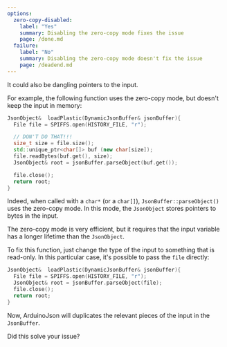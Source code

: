 ```yaml
---
options:
  zero-copy-disabled:
    label: "Yes"
    summary: Disabling the zero-copy mode fixes the issue
    page: /done.md
  failure:
    label: "No"
    summary: Disabling the zero-copy mode doesn't fix the issue
    page: /deadend.md
---
```



It could also be dangling pointers to the input.

For example, the following function uses the zero-copy mode, but doesn't keep the input in memory:

```c++
JsonObject&  loadPlastic(DynamicJsonBuffer& jsonBuffer){
  File file = SPIFFS.open(HISTORY_FILE, "r");

  // DON'T DO THAT!!!
  size_t size = file.size();
  std::unique_ptr<char[]> buf (new char[size]);
  file.readBytes(buf.get(), size);
  JsonObject& root = jsonBuffer.parseObject(buf.get());

  file.close();
  return root;
}
```

Indeed, when called with a `char*` (or a `char[]`), `JsonBuffer::parseObject()` uses the zero-copy mode. In this mode, the `JsonObject` stores pointers to bytes in the input.

The zero-copy mode is very efficient, but it requires that the input variable has a longer lifetime than the `JsonObject`.

To fix this function, just change the type of the input to something that is read-only.
In this particular case, it's possible to pass the `file` directly:

```c++
JsonObject&  loadPlastic(DynamicJsonBuffer& jsonBuffer){
  File file = SPIFFS.open(HISTORY_FILE, "r");
  JsonObject& root = jsonBuffer.parseObject(file);
  file.close();
  return root;
}
```

Now, ArduinoJson will duplicates the relevant pieces of the input in the `JsonBuffer`.

Did this solve your issue?
